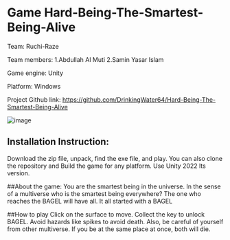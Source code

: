 # Game Hard-Being-The-Smartest-Being-Alive
 
 Team: Ruchi-Raze
 
 Team members: 1.Abdullah Al Muti 2.Samin Yasar Islam
 
 Game engine: Unity
 
 Platform: Windows
 
 Project Github link: https://github.com/DrinkingWater64/Hard-Being-The-Smartest-Being-Alive

![image](https://github.com/user-attachments/assets/8f718f57-3a17-43b1-b316-a8e076b18467)

 
 ## Installation Instruction:
 Download the zip file, unpack, find the exe file, and play.
 You can also clone the repository and Build the game for any platform. Use Unity 2022 lts version.

 ##About the game:
 You are the smartest being in the universe. In the sense of a multiverse who is the smartest being everywhere? The one who reaches the BAGEL will have all. It all started with a BAGEL

 ##How to play
 Click on the surface to move. Collect the key to unlock BAGEL. Avoid hazards like spikes to avoid death. Also, be careful of yourself from other multiverse. If you be at the same place at once, both will die.
